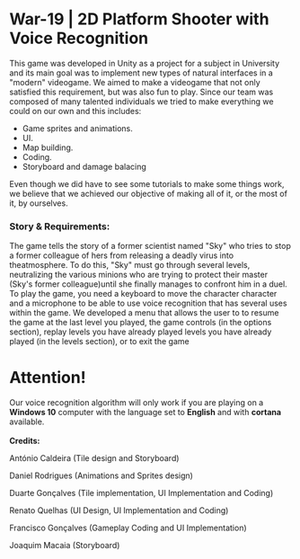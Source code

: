 # War-19 | 2D Platform Shooter with Voice Recognition
This game was developed in Unity as a project for a subject in University and its main goal was to implement new types of natural interfaces in a "modern" videogame. We aimed to make a videogame that not only satisfied this requirement, but was also fun to play. 
Since our team was composed of many talented individuals we tried to make everything we could on our own and this includes:
- Game sprites and animations.
- UI.
- Map building.
- Coding.
- Storyboard and damage balacing

Even though we did have to see some tutorials to make some things work, we believe that we achieved our objective of making all of it, or the most of it, by ourselves.

<h3>Story & Requirements:</h3>
The game tells the story of a former scientist named "Sky" who tries to stop a former colleague of hers from releasing a deadly virus into theatmosphere. To do this, "Sky" must go through several levels, neutralizing the various minions who are trying to protect their master (Sky's former colleague)until she finally manages to confront him in a duel. To play the game, you need a keyboard to move the character character and a microphone to be able to use voice recognition that has several uses within the game.
We developed a menu that allows the user to
to resume the game at the last level you played, the game controls (in the options section), replay levels you have already played levels you have already played (in the levels section), or to exit the game


<h1>Attention!</h1>
Our voice recognition algorithm will only work if you are playing on a <b>Windows 10</b> computer with the language set to <b>English</b> and with <b>cortana</b> available.
<br/>
<br/>
<b>Credits:</b>
<p>António Caldeira (Tile design and Storyboard) </p>
<p>Daniel Rodrigues (Animations and Sprites design)</p>
<p>Duarte Gonçalves (Tile implementation, UI Implementation and Coding)</p>
<p>Renato Quelhas (UI Design, UI Implementation and Coding)</p>
<p>Francisco Gonçalves (Gameplay Coding and UI Implementation)</p>
<p>Joaquim Macaia (Storyboard)</p>
